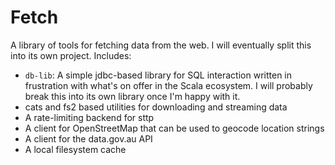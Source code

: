 # Fetch

A library of tools for fetching data from the web. I will eventually split this into its own project. Includes:
* `db-lib`: A simple jdbc-based library for SQL interaction written in frustration with what's on offer in the Scala 
  ecosystem. I will probably break this into its own library once I'm happy with it.
* cats and fs2 based utilities for downloading and streaming data
* A rate-limiting backend for sttp
* A client for OpenStreetMap that can be used to geocode location strings
* A client for the data.gov.au API
* A local filesystem cache
